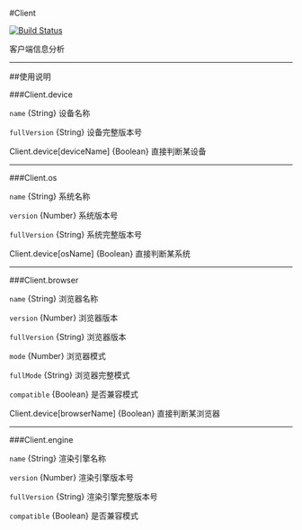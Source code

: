 #Client

[![Build Status](https://travis-ci.org/matchajs/client.png?branch=master)](https://travis-ci.org/matchajs/client)

客户端信息分析

---


##使用说明

###Client.device

`name` {String} 设备名称

`fullVersion` {String} 设备完整版本号


Client.device[deviceName] {Boolean} 直接判断某设备

---


###Client.os

`name` {String} 系统名称

`version` {Number} 系统版本号

`fullVersion` {String} 系统完整版本号

Client.device[osName] {Boolean} 直接判断某系统

---


###Client.browser

`name` {String} 浏览器名称

`version` {Number} 浏览器版本

`fullVersion` {String} 浏览器版本

`mode` {Number} 浏览器模式

`fullMode` {String} 浏览器完整模式

`compatible` {Boolean} 是否兼容模式

Client.device[browserName] {Boolean} 直接判断某浏览器

---


###Client.engine

`name` {String} 渲染引擎名称

`version` {Number} 渲染引擎版本号

`fullVersion` {String} 渲染引擎完整版本号

`compatible` {Boolean} 是否兼容模式


